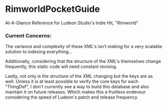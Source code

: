 # RimworldPocketGuide
At-A-Glance Reference for Ludeon Studio's Indie Hit, "Rimworld"

### Current Concerns:
The variance and complexity of these XML's isn't making for a very scalable solution to indexing everything...

Additionally, considering that the structure of the XML's themselves change frequently, this static code will need  constant revising. 

Lastly, not only is the structure of the XML changing but the keys are as well. Unless it is at least possible to verify the core keys for each "ThingDef", I don't currently see a way to build this database and also maintain it on future releases. Which makes this a fruitless endevour considering the speed of Ludeon's patch and release frequency.